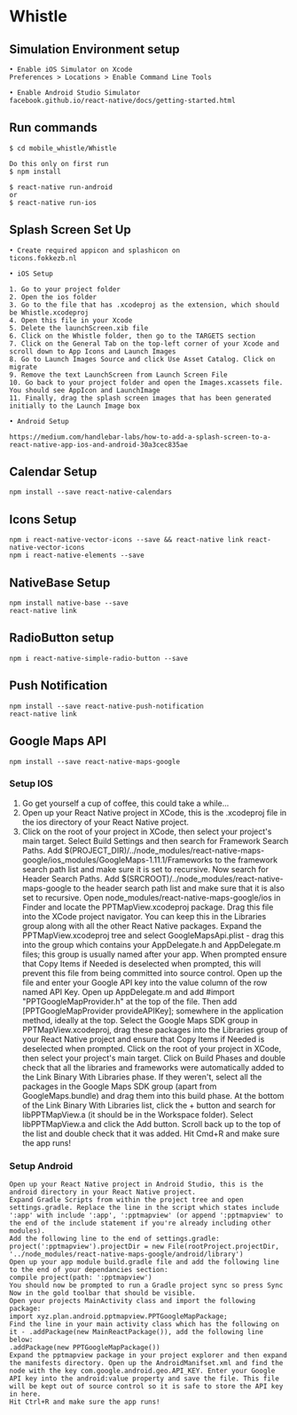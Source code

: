 # Whistle
## Simulation Environment setup

```
• Enable iOS Simulator on Xcode
Preferences > Locations > Enable Command Line Tools

• Enable Android Studio Simulator
facebook.github.io/react-native/docs/getting-started.html

```
## Run commands

```
$ cd mobile_whistle/Whistle

Do this only on first run
$ npm install

$ react-native run-android 
or
$ react-native run-ios
```
## Splash Screen Set Up
```
• Create required appicon and splashicon on
ticons.fokkezb.nl

• iOS Setup

1. Go to your project folder
2. Open the ios folder
3. Go to the file that has .xcodeproj as the extension, which should be Whistle.xcodeproj
4. Open this file in your Xcode
5. Delete the launchScreen.xib file
6. Click on the Whistle folder, then go to the TARGETS section
7. Click on the General Tab on the top-left corner of your Xcode and scroll down to App Icons and Launch Images
8. Go to Launch Images Source and click Use Asset Catalog. Click on migrate
9. Remove the text LaunchScreen from Launch Screen File
10. Go back to your project folder and open the Images.xcassets file. You should see AppIcon and LaunchImage
11. Finally, drag the splash screen images that has been generated initially to the Launch Image box

• Android Setup

https://medium.com/handlebar-labs/how-to-add-a-splash-screen-to-a-react-native-app-ios-and-android-30a3cec835ae

```

## Calendar Setup
```
npm install --save react-native-calendars

```
## Icons Setup
```
npm i react-native-vector-icons --save && react-native link react-native-vector-icons
npm i react-native-elements --save
```
## NativeBase Setup
```
npm install native-base --save
react-native link
```

## RadioButton setup
```
npm i react-native-simple-radio-button --save
```

## Push Notification
```
npm install --save react-native-push-notification
react-native link
```

## Google Maps API
```
npm install --save react-native-maps-google
```

### Setup IOS

1. Go get yourself a cup of coffee, this could take a while...
2. Open up your React Native project in XCode, this is the .xcodeproj file in the ios directory of your React Native project.
3. Click on the root of your project in XCode, then select your project's main target. Select Build Settings and then search for Framework Search Paths. Add $(PROJECT_DIR)/../node_modules/react-native-maps-google/ios_modules/GoogleMaps-1.11.1/Frameworks to the framework search path list and make sure it is set to recursive.
Now search for Header Search Paths. Add $(SRCROOT)/../node_modules/react-native-maps-google to the header search path list and make sure that it is also set to recursive.
Open node_modules/react-native-maps-google/ios in Finder and locate the PPTMapView.xcodeproj package. Drag this file into the XCode project navigator. You can keep this in the Libraries group along with all the other React Native packages.
Expand the PPTMapView.xcodeproj tree and select GoogleMapsApi.plist - drag this into the group which contains your AppDelegate.h and AppDelegate.m files; this group is usually named after your app. When prompted ensure that Copy Items if Needed is deselected when prompted, this will prevent this file from being committed into source control. Open up the file and enter your Google API key into the value column of the row named API Key.
Open up AppDelegate.m and add #import "PPTGoogleMapProvider.h" at the top of the file. Then add [PPTGoogleMapProvider provideAPIKey]; somewhere in the application method, ideally at the top.
Select the Google Maps SDK group in PPTMapView.xcodeproj, drag these packages into the Libraries group of your React Native project and ensure that Copy Items if Needed is deselected when prompted.
Click on the root of your project in XCode, then select your project's main target. Click on Build Phases and double check that all the libraries and frameworks were automatically added to the Link Binary With Libraries phase. If they weren't, select all the packages in the Google Maps SDK group (apart from GoogleMaps.bundle) and drag them into this build phase.
At the bottom of the Link Binary With Libraries list, click the + button and search for libPPTMapView.a (it should be in the Workspace folder). Select libPPTMapView.a and click the Add button. Scroll back up to the top of the list and double check that it was added.
Hit Cmd+R and make sure the app runs!


### Setup Android
```
Open up your React Native project in Android Studio, this is the android directory in your React Native project.
Expand Gradle Scripts from within the project tree and open settings.gradle. Replace the line in the script which states include ':app' with include ':app', ':pptmapview' (or append ':pptmapview' to the end of the include statement if you're already including other modules).
Add the following line to the end of settings.gradle:
project(':pptmapview').projectDir = new File(rootProject.projectDir, '../node_modules/react-native-maps-google/android/library')
Open up your app module build.gradle file and add the following line to the end of your dependancies section:
compile project(path: ':pptmapview')
You should now be prompted to run a Gradle project sync so press Sync Now in the gold toolbar that should be visible.
Open your projects MainActivity class and import the following package:
import xyz.plan.android.pptmapview.PPTGoogleMapPackage;
Find the line in your main activity class which has the following on it - .addPackage(new MainReactPackage()), add the following line below:
.addPackage(new PPTGoogleMapPackage())
Expand the pptmapview package in your project explorer and then expand the manifests directory. Open up the AndroidManifset.xml and find the node with the key com.google.android.geo.API_KEY. Enter your Google API key into the android:value property and save the file. This file will be kept out of source control so it is safe to store the API key in here.
Hit Ctrl+R and make sure the app runs!

```
